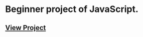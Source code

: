 # Beginner project of JavaScript.

## [View Project](https://100daysofcode-colorchangerproject.vercel.app/)
